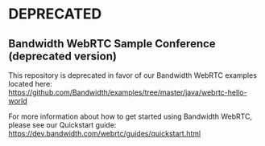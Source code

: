 # DEPRECATED

## Bandwidth WebRTC Sample Conference (deprecated version)

This repository is deprecated in favor of our Bandwidth WebRTC examples located here: https://github.com/Bandwidth/examples/tree/master/java/webrtc-hello-world

For more information about how to get started using Bandwidth WebRTC, please see our Quickstart guide: https://dev.bandwidth.com/webrtc/guides/quickstart.html